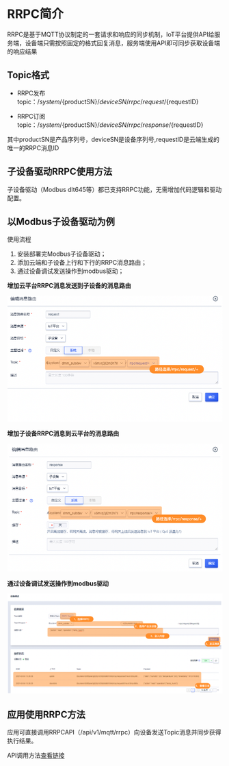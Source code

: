 
# RRPC简介
RRPC是基于MQTT协议制定的一套请求和响应的同步机制，IoT平台提供API给服务端，设备端只需按照固定的格式回复消息，服务端使用API即可同步获取设备端的响应结果



## Topic格式
* RRPC发布topic：/$system/${productSN}/${deviceSN}/rrpc/request/${requestID}

* RRPC订阅topic：/$system/${productSN}/${deviceSN}/rrpc/response/${requestID}

其中productSN是产品序列号，deviceSN是设备序列号,requestID是云端生成的唯一的RRPC消息ID



## 子设备驱动RRPC使用方法

子设备驱动（Modbus dlt645等）都已支持RRPC功能，无需增加代码逻辑和驱动配置。



## 以Modbus子设备驱动为例

使用流程

1. 安装部署完Modbus子设备驱动；
2. 添加云端和子设备上行和下行的RRPC消息路由；
3. 通过设备调试发送操作到modbus驱动；

**增加云平台RRPC消息发送到子设备的消息路由**

![图片](../../images/rrpc-11.png)

**增加子设备RRPC消息到云平台的消息路由**

![图片](../../images/rrpc-22.png)

**通过设备调试发送操作到modbus驱动**

![图片](../../images/rrpc-33.png)



## 应用使用RRPC方法

应用可直接调用RRPCAPI（/api/v1/mqtt/rrpc）向设备发送Topic消息并同步获得执行结果。

API调用方法[查看链接](uiot-stack/IoT平台开发指南/消息通信?id=Publish_MQTT消息)